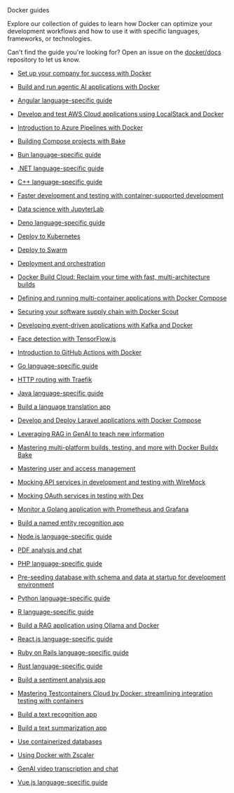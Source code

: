 Docker guides


Explore our collection of guides to learn how Docker can optimize your
development workflows and how to use it with specific languages, frameworks, or
technologies.

Can't find the guide you're looking for? Open an issue on the
[docker/docs](https://github.com/docker/docs/issues/new) repository to let us
know.



- [Set up your company for success with Docker](https://docs.docker.com/guides/admin-set-up/)

- [Build and run agentic AI applications with Docker](https://docs.docker.com/guides/agentic-ai/)

- [Angular language-specific guide](https://docs.docker.com/guides/angular/)

- [Develop and test AWS Cloud applications using LocalStack and Docker](https://docs.docker.com/guides/localstack/)

- [Introduction to Azure Pipelines with Docker](https://docs.docker.com/guides/azure-pipelines/)

- [Building Compose projects with Bake](https://docs.docker.com/guides/compose-bake/)

- [Bun language-specific guide](https://docs.docker.com/guides/bun/)

- [.NET language-specific guide](https://docs.docker.com/guides/dotnet/)

- [C++ language-specific guide](https://docs.docker.com/guides/cpp/)

- [Faster development and testing with container-supported development](https://docs.docker.com/guides/container-supported-development/)

- [Data science with JupyterLab](https://docs.docker.com/guides/jupyter/)

- [Deno language-specific guide](https://docs.docker.com/guides/deno/)

- [Deploy to Kubernetes](https://docs.docker.com/guides/kube-deploy/)

- [Deploy to Swarm](https://docs.docker.com/guides/swarm-deploy/)

- [Deployment and orchestration](https://docs.docker.com/guides/orchestration/)

- [Docker Build Cloud: Reclaim your time with fast, multi-architecture builds](https://docs.docker.com/guides/docker-build-cloud/)

- [Defining and running multi-container applications with Docker Compose](https://docs.docker.com/guides/docker-compose/)

- [Securing your software supply chain with Docker Scout](https://docs.docker.com/guides/docker-scout/)

- [Developing event-driven applications with Kafka and Docker](https://docs.docker.com/guides/kafka/)

- [Face detection with TensorFlow.js](https://docs.docker.com/guides/tensorflowjs/)

- [Introduction to GitHub Actions with Docker](https://docs.docker.com/guides/gha/)

- [Go language-specific guide](https://docs.docker.com/guides/golang/)

- [HTTP routing with Traefik](https://docs.docker.com/guides/traefik/)

- [Java language-specific guide](https://docs.docker.com/guides/java/)

- [Build a language translation app](https://docs.docker.com/guides/language-translation/)

- [Develop and Deploy Laravel applications with Docker Compose](https://docs.docker.com/guides/frameworks/laravel/)

- [Leveraging RAG in GenAI to teach new information](https://docs.docker.com/guides/genai-leveraging-rag/)

- [Mastering multi-platform builds, testing, and more with Docker Buildx Bake](https://docs.docker.com/guides/bake/)

- [Mastering user and access management](https://docs.docker.com/guides/admin-user-management/)

- [Mocking API services in development and testing with WireMock](https://docs.docker.com/guides/wiremock/)

- [Mocking OAuth services in testing with Dex](https://docs.docker.com/guides/dex/)

- [Monitor a Golang application with Prometheus and Grafana](https://docs.docker.com/guides/go-prometheus-monitoring/)

- [Build a named entity recognition app](https://docs.docker.com/guides/named-entity-recognition/)

- [Node.js language-specific guide](https://docs.docker.com/guides/nodejs/)

- [PDF analysis and chat](https://docs.docker.com/guides/genai-pdf-bot/)

- [PHP language-specific guide](https://docs.docker.com/guides/php/)

- [Pre-seeding database with schema and data at startup for development environment](https://docs.docker.com/guides/pre-seeding/)

- [Python language-specific guide](https://docs.docker.com/guides/python/)

- [R language-specific guide](https://docs.docker.com/guides/r/)

- [Build a RAG application using Ollama and Docker](https://docs.docker.com/guides/rag-ollama/)

- [React.js language-specific guide](https://docs.docker.com/guides/reactjs/)

- [Ruby on Rails language-specific guide](https://docs.docker.com/guides/ruby/)

- [Rust language-specific guide](https://docs.docker.com/guides/rust/)

- [Build a sentiment analysis app](https://docs.docker.com/guides/sentiment-analysis/)

- [Mastering Testcontainers Cloud by Docker: streamlining integration testing with containers
](https://docs.docker.com/guides/testcontainers-cloud/)

- [Build a text recognition app](https://docs.docker.com/guides/text-classification/)

- [Build a text summarization app](https://docs.docker.com/guides/text-summarization/)

- [Use containerized databases](https://docs.docker.com/guides/databases/)

- [Using Docker with Zscaler](https://docs.docker.com/guides/zscaler/)

- [GenAI video transcription and chat](https://docs.docker.com/guides/genai-video-bot/)

- [Vue.js language-specific guide](https://docs.docker.com/guides/vuejs/)
